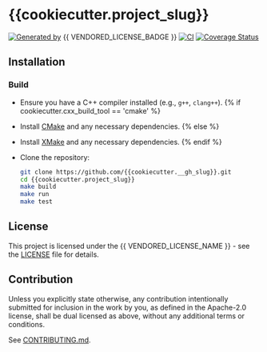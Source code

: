 # {{cookiecutter.project_slug}}

[![Generated by](https://img.shields.io/badge/Generated%20by-x--pt%2Ftemplate-blue)](https://github.com/x-pt/template)
{{ VENDORED_LICENSE_BADGE }}
[![CI](https://github.com/{{cookiecutter.__gh_slug}}/workflows/CI/badge.svg)](https://github.com/{{cookiecutter.__gh_slug}}/actions)
[![Coverage Status](https://coveralls.io/repos/github/{{cookiecutter.__gh_slug}}/badge.svg?branch=main)](https://coveralls.io/github/{{cookiecutter.__gh_slug}}?branch=main)

## Installation

### Build

- Ensure you have a C++ compiler installed (e.g., `g++`, `clang++`).
{% if cookiecutter.cxx_build_tool == 'cmake' %}
- Install [CMake](https://cmake.org/install/) and any necessary dependencies.
{% else %}
- Install [XMake](https://xmake.io/#/guide/installation) and any necessary dependencies.
{% endif %}
- Clone the repository:

    ```sh
    git clone https://github.com/{{cookiecutter.__gh_slug}}.git
    cd {{cookiecutter.project_slug}}
    make build
    make run
    make test
    ```

## License

This project is licensed under the {{ VENDORED_LICENSE_NAME }} - see the [LICENSE](LICENSE) file for details.

## Contribution

Unless you explicitly state otherwise, any contribution intentionally submitted
for inclusion in the work by you, as defined in the Apache-2.0 license, shall be
dual licensed as above, without any additional terms or conditions.

See [CONTRIBUTING.md](CONTRIBUTING.md).
